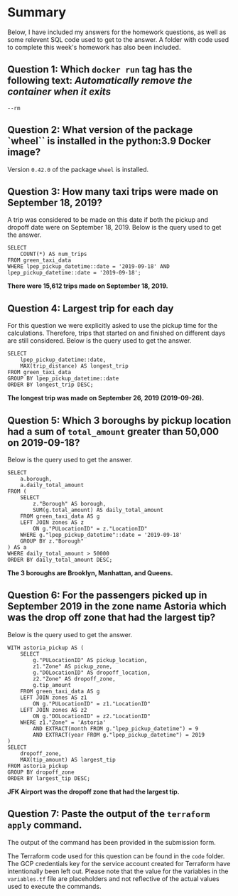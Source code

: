 # Summary 
Below, I have included my answers for the homework questions, as well as some relevent SQL code used to get to the answer. 
A folder with code used to complete this week's homework has also been included. 

## Question 1: Which `docker run` tag has the following text: *Automatically remove the container when it exits*
`--rm`

## Question 2: What version of the package `wheel`` is installed in the python:3.9 Docker image?
Version `0.42.0` of the package `wheel` is installed. 

## Question 3: How many taxi trips were made on September 18, 2019?
A trip was considered to be made on this date if both the pickup and dropoff date were on September 18, 2019. 
Below is the query used to get the answer. 

```
SELECT 
    COUNT(*) AS num_trips
FROM green_taxi_data 
WHERE lpep_pickup_datetime::date = '2019-09-18' AND lpep_pickup_datetime::date = '2019-09-18';
```

**There were 15,612 trips made on September 18, 2019.**

## Question 4: Largest trip for each day
For this question we were explicitly asked to use the pickup time for the calculations. 
Therefore, trips that started on and finished on different days are still considered. 
Below is the query used to get the answer. 

```
SELECT 
    lpep_pickup_datetime::date,
	MAX(trip_distance) AS longest_trip
FROM green_taxi_data 
GROUP BY lpep_pickup_datetime::date
ORDER BY longest_trip DESC;
```

**The longest trip was made on September 26, 2019 (2019-09-26).**

## Question 5: Which 3 boroughs by pickup location had a sum of `total_amount` greater than 50,000 on 2019-09-18?
Below is the query used to get the answer. 

```
SELECT 
	a.borough, 
	a.daily_total_amount
FROM (
	SELECT 
		z."Borough" AS borough, 
		SUM(g.total_amount) AS daily_total_amount 
	FROM green_taxi_data AS g
	LEFT JOIN zones AS z
		ON g."PULocationID" = z."LocationID"
	WHERE g."lpep_pickup_datetime"::date = '2019-09-18'
	GROUP BY z."Borough"
) AS a
WHERE daily_total_amount > 50000
ORDER BY daily_total_amount DESC;
```

**The 3 boroughs are Brooklyn, Manhattan, and Queens.**

## Question 6: For the passengers picked up in September 2019 in the zone name Astoria which was the drop off zone that had the largest tip?
Below is the query used to get the answer. 

```
WITH astoria_pickup AS (
	SELECT 
		g."PULocationID" AS pickup_location,
		z1."Zone" AS pickup_zone,
		g."DOLocationID" AS dropoff_location,
		z2."Zone" AS dropoff_zone,
		g.tip_amount
	FROM green_taxi_data AS g
	LEFT JOIN zones AS z1
		ON g."PULocationID" = z1."LocationID"
	LEFT JOIN zones AS z2
		ON g."DOLocationID" = z2."LocationID"
	WHERE z1."Zone" = 'Astoria' 
		AND EXTRACT(month FROM g."lpep_pickup_datetime") = 9 
		AND EXTRACT(year FROM g."lpep_pickup_datetime") = 2019 
)
SELECT 
	dropoff_zone,
	MAX(tip_amount) AS largest_tip
FROM astoria_pickup
GROUP BY dropoff_zone
ORDER BY largest_tip DESC;
```

**JFK Airport was the dropoff zone that had the largest tip.**

## Question 7: Paste the output of the `terraform apply` command. 
The output of the command has been provided in the submission form. 

The Terraform code used for this question can be found in the `code` folder. The GCP credentials key for the service account created
for Terraform have intentionally been left out. Please note that the value for the variables in the `variables.tf` file are 
placeholders and not reflective of the actual values used to execute the commands. 
